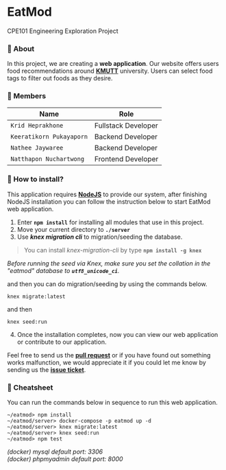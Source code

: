 # EatMod
CPE101 Engineering Exploration Project

### :pencil: About
In this project, we are creating a **web application**. Our website offers users food recommendations around **[KMUTT](https://www.kmutt.ac.th)** university. Users can select food tags to filter out foods as they desire.

### :busts_in_silhouette: Members
| Name | Role |
| - | - |
| `Krid Heprakhone` | Fullstack Developer |
| `Keeratikorn Pukayaporn` | Backend Developer |
| `Nathee Jaywaree` | Backend Developer |
| `Natthapon Nuchartwong` | Frontend Developer |

### :wrench: How to install?
This application requires **[NodeJS](https://nodejs.org/)** to provide our system, after finishing NodeJS installation you can follow the instruction below to start EatMod web application.

1. Enter **`npm install`** for installing all modules that use in this project.
2. Move your current directory to **`./server`**
3. Use ***knex migration cli*** to migration/seeding the database.

> You can install *knex-migration-cli* by type **`npm install -g knex`**

*Before running the seed via Knex, make sure you set the collation in the "eatmod" database to **``utf8_unicode_ci``**.*

and then you can do migration/seeding by using the commands below.
```
knex migrate:latest
```
and then
```
knex seed:run
```

4. Once the installation completes, now you can view our web application or contribute to our application.

Feel free to send us the **[pull request](https://github.com/CPE34-A2/EatMod/pulls)** or if you have found out something works malfunction, we would appreciate it if you could let me know by sending us the **[issue ticket](https://github.com/CPE34-A2/EatMod/issues)**.

### 📎 Cheatsheet
You can run the commands below in sequence to run this web application.

```
~/eatmod> npm install
~/eatmod/server> docker-compose -p eatmod up -d
~/eatmod/server> knex migrate:latest
~/eatmod/server> knex seed:run
~/eatmod> npm test
```

*(docker) mysql default port: 3306* <br>
*(docker) phpmyadmin default port: 8000*
